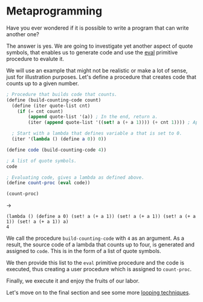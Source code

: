 ﻿# Metaprogramming
Have you ever wondered if it is possible to write a program that can write another one?

The answer is yes. We are going to investigate yet another aspect of quote symbols, that enables us to generate code and use
the [eval](../primitives/eval.md) primitive procedure to evalute it.

We will use an example that might not be realistic or make a lot of sense, just for illustration purposes.
Let's define a procedure that creates code that counts up to a given number.

```scheme
; Procedure that builds code that counts.
(define (build-counting-code count)
  (define (iter quote-list cnt)
    (if (= cnt count)
        (append quote-list '(a)) ; In the end, return a.
        (iter (append quote-list '((set! a (+ a 1)))) (+ cnt 1)))) ; Append successive assignments to a, incremented by one.

  ; Start with a lambda that defines variable a that is set to 0.
  (iter '(lambda () (define a 0)) 0))

(define code (build-counting-code 4))

; A list of quote symbols.
code

; Evaluating code, gives a lambda as defined above.
(define count-proc (eval code))

(count-proc)
```
->
```
(lambda () (define a 0) (set! a (+ a 1)) (set! a (+ a 1)) (set! a (+ a 1)) (set! a (+ a 1)) a)
4
```

We call the procedure `build-counting-code` with `4` as an argument. As a result, the source code of a lambda
that counts up to four, is generated and assigned to `code`. This is in the form of a list of quote symbols.

We then provide this list to the `eval` primitive procedure and the code is executed, thus creating a user procedure
which is assigned to `count-proc`.

Finally, we execute it and enjoy the fruits of our labor.

Let's move on to the final section and see some more [looping techniques](cps.md).
